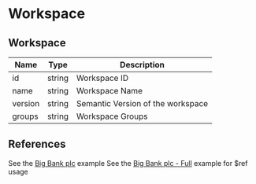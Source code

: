 # Workspace

## Workspace

| Name    | Type   | Description                       |
|---------|--------|-----------------------------------|
| id      | string | Workspace ID                      |
| name    | string | Workspace Name                    |
| version | string | Semantic Version of the workspace |
| groups  | string | Workspace Groups                  |


## References

See the [Big Bank plc](https://github.com/JonathanTurnock/c4mjs/tree/main/examples/big-bank-plc) example
See the [Big Bank plc - Full](https://github.com/JonathanTurnock/c4mjs/tree/main/examples/big-bank-plc-full) example for $ref usage